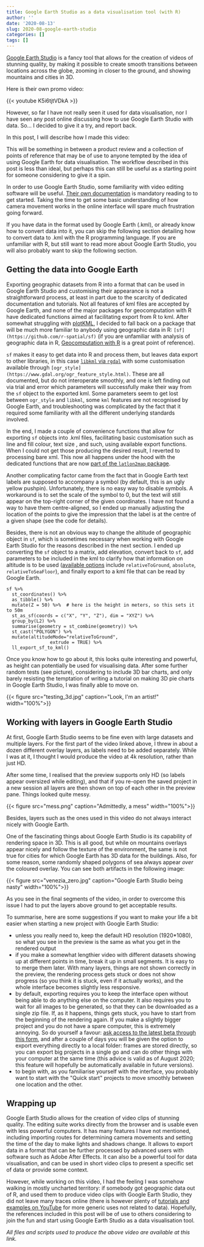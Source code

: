 ```yaml
---
title: Google Earth Studio as a data visualisation tool (with R)
author: ''
date: '2020-08-13'
slug: 2020-08-google-earth-studio
categories: []
tags: []
---
```


[Google Earth Studio](https://www.google.com/earth/studio/) is a fancy tool that allows for the creation of videos of stunning quality, by making it possible to create smooth transitions between locations across the globe, zooming in closer to the ground, and showing mountains and cities in 3D. 

Here is their own promo video:

{{< youtube K5i6tjtVDkA >}}

However, so far I have not really seen it used for data visualisation, nor I have seen any post online discussing how to use Google Earth Studio with data. So... I decided to give it a try, and report back.

In this post, I will describe how I made this video:


This will be something in between a product review and a collection of points of reference that may be of use to anyone tempted by the idea of using Google Earth for data visualisation. The workflow described in this post is less than ideal, but perhaps this can still be useful as a starting point for someone considering to give it a spin.

In order to use Google Earth Studio, some familiarity with video editing software will be useful. [Their own documentation](https://earth.google.com/studio/docs/best-practices/) is mandatory reading to to get started. Taking the time to get some basic understanding of how camera movement works in the online interface will spare much frustration going forward.

If you have data in the format used by Google Earth (.kml), or already know how to convert data into it, you can skip the following section detailing how to convert data to .kml with the R programming language. If you are unfamiliar with R, but still want to read more about Google Earth Studio, you will also probably want to skip the following section.

## Getting the data into Google Earth

Exporting geographic datasets from R into a format that can be used in Google Earth Studio and customising their appearance is not a straightforward process, at least in part due to the scarcity of dedicated documentation and tutorials. Not all features of kml files are accepted by Google Earth, and none of the major packages for geocomputation with R have dedicated functions aimed at facilitating export from R to kml. After somewhat struggling with [plotKML](https://cran.r-project.org/web/packages/plotKML/), I decided to fall back on a package that will be much more familiar to anybody using geographic data in R: `[sf](https://github.com/r-spatial/sf)` (if you are unfamiliar with analysis of geographic data in R, [Geocomputation with R](https://geocompr.robinlovelace.net/) is a great point of reference).

`sf` makes it easy to get data into R and process them, but leaves data export to other libraries, in this case [`libkml` via `rgdal`](https://gdal.org/drivers/vector/libkml.html) with some customisation available through `[ogr_style](https://www.gdal.org/ogr_feature_style.html)`. These are all documented, but do not interoperate smoothly, and one is left finding out via trial and error which parameters will successfully make their way from the `sf` object to the exported kml. Some parameters seem to get lost between `ogr_style` and `libkml`, some `kml` features are not recognised by Google Earth, and troubleshooting was complicated by the fact that it required some familiarity with all the different underlying standards involved.

In the end, I made a couple of convenience functions that allow for exporting `sf` objects into .kml files, facilitating basic customisation such as line and fill colour, text size , and such, using available export functions. When I could not get those producing the desired result, I reverted to processing bare xml. This now all happens under the hood with the dedicated functions that are now [part of the `latlon2map` package](https://giocomai.github.io/latlon2map/reference/ll_export_sf_to_kml.html).

Another complicating factor came from the fact that in Google Earth text labels are supposed to accompany a symbol (by default, this is an ugly yellow pushpin). Unfortunately, there is no easy way to disable symbols. A workaround is to set the scale of the symbol to 0, but the text will still appear on the top-right corner of the given coordinates. I have not found a way to have them centre-aligned, so I ended up manually adjusting the location of the points to give the impression that the label is at the centre of a given shape (see the code for details).

Besides, there is not an obvious way to change the altitude of geographic object in `sf`, which is sometimes necessary when working with Google Earth Studio for the reasons described in the next section. I ended up converting the `sf` object to a matrix, add elevation, convert back to `sf`, add parameters to be included in the kml to clarify how that information on altitude is to be used ([available options](https://developers.google.com/kml/documentation/altitudemode) include `relativeToGround`, `absolute`, `relativeToSeaFloor`), and finally export to a kml file that can be read by Google Earth. 

```{r eval = FALSE}
sf %>%
  st_coordinates() %>%
  as_tibble() %>%
  mutate(Z = 50) %>%  # here is the height in meters, so this sets it to 50m
  st_as_sf(coords = c("X", "Y", "Z"), dim = "XYZ") %>% 
  group_by(L2) %>% 
  summarise(geometry = st_combine(geometry)) %>% 
  st_cast("POLYGON") %>% 
  mutate(altitudeMode="relativeToGround",
                extrude = TRUE) %>% 
  ll_export_sf_to_kml()
```

Once you know how to go about it, this looks quite interesting and powerful, as height can potentially be used for visualising data. After some further random tests (see picture), considering to include 3D bar charts, and only barely resisting the temptation of writing a tutorial on making 3D pie charts in Google Earth Studio, I was finally able to move on.

{{< figure src="testing_3d.jpg" caption="Look, I'm an artist!" width="100%">}}

## Working with layers in Google Earth Studio

At first, Google Earth Studio seems to be fine even with large datasets and multiple layers. For the first part of the video linked above, I threw in about a dozen different overlay layers, as labels need to be added separately. While I was at it, I thought I would produce the video at 4k resolution, rather than just HD. 

After some time, I realised that the preview supports only HD (so labels appear oversized while editing), and that if you re-open the saved project in a new session all layers are then shown on top of each other in the preview pane. Things looked quite messy.

{{< figure src="mess.png" caption="Admittedly, a mess" width="100%">}}

Besides, layers such as the ones used in this video do not always interact nicely with Google Earth. 

One of the fascinating things about Google Earth Studio is its capability of rendering space in 3D. This is all good, but while on mountains overlays appear nicely and follow the texture of the environment, the same is not true for cities for which Google Earth has 3D data for the buildings. Also, for some reason, some randomly shaped polygons of sea always appear *over* the coloured overlay. You can see both artifacts in the following image:

{{< figure src="venezia_zero.jpg" caption="Google Earth Studio being nasty" width="100%">}}

As you see in the final segments of the video, in order to overcome this issue I had to put the layers above ground to get acceptable results. 


To summarise, here are some suggestions if you want to make your life a bit easier when starting a new project with Google Earth Studio:

- unless you really need to, keep the default HD resolution (1920*1080), so what you see in the preview is the same as what you get in the rendered output
- if you make a somewhat lengthier video with different datasets showing up at different points in time, break it up in small segments. It is easy to to merge them later. With many layers, things are not shown correctly in the preview, the rendering process gets stuck or does not show progress (so you think it is stuck, even if it actually works), and the whole interface becomes slightly less responsive. 
- by default, exporting requires you to keep the interface open without being able to do anything else on the computer. It also requires you to wait for all images to be generated, so that they can be downloaded as a single zip file. If, as it happens, things gets stuck, you have to start from the beginning of the rendering again. If you make a slightly bigger project and you do not have a spare computer, this is extremely annoying. So do yourself a favour: [ask access to the latest beta through this form](https://docs.google.com/forms/d/e/1FAIpQLSf6AwoEdw1mOCk5atY4xjyp4DQrcr6eOuKNhskXPAf-EO8ygg/viewform), and after a couple of days you will be given the option to export everything directly to a local folder: frames are stored directly, so you can export big projects in a single go and can do other things with your computer at the same time (this advice is valid as of August 2020; this feature will hopefully be automatically available in future versions). 
- to begin with, as you familiarise yourself with the interface, you probably want to start with the "Quick start" projects to move smoothly between one location and the other. 


## Wrapping up

Google Earth Studio allows for the creation of video clips of stunning quality. The editing suite works directly from the browser and is usable even with less powerful computers. It has many features I have not mentioned, including importing routes for determining camera movements and setting the time of the day to make lights and shadows change. It allows to export data in a format that can be further processed by advanced users with software such as Adobe After Effects. It can also be a powerful tool for data visualisation, and can be used in short video clips to present a specific set of data or provide some context. 

However, while working on this video, I had the feeling I was somehow walking in mostly uncharted territory: if somebody got geographic data out of R, and used them to produce video clips with Google Earth Studio, they did not leave many traces online (there is however plenty of [tutorials and examples on YouTube](https://www.youtube.com/results?search_query=google+earth+studio) for more generic uses not related to data). Hopefully, the references included in this post will be of use to others considering to join the fun and start using Google Earth Studio as a data visualisation tool.

*All files and scripts used to produce the above video are available at this link.*






